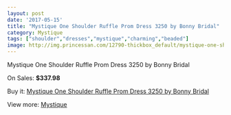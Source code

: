 ```yaml
---
layout: post
date: '2017-05-15'
title: "Mystique One Shoulder Ruffle Prom Dress 3250 by Bonny Bridal"
category: Mystique
tags: ["shoulder","dresses","mystique","charming","beaded"]
image: http://img.princessan.com/12790-thickbox_default/mystique-one-shoulder-ruffle-prom-dress-3250-by-bonny-bridal.jpg
---
```

Mystique One Shoulder Ruffle Prom Dress 3250 by Bonny Bridal

On Sales: **$337.98**
<a href="https://www.princessan.com/en/mystique/6063-mystique-one-shoulder-ruffle-prom-dress-3250-by-bonny-bridal.html"><amp-img layout="responsive" width="600" height="600" src="//img.princessan.com/12790-thickbox_default/mystique-one-shoulder-ruffle-prom-dress-3250-by-bonny-bridal.jpg" alt="Mystique One Shoulder Ruffle Prom Dress 3250 by Bonny Bridal 0" /></a>
<a href="https://www.princessan.com/en/mystique/6063-mystique-one-shoulder-ruffle-prom-dress-3250-by-bonny-bridal.html"><amp-img layout="responsive" width="600" height="600" src="//img.princessan.com/12791-thickbox_default/mystique-one-shoulder-ruffle-prom-dress-3250-by-bonny-bridal.jpg" alt="Mystique One Shoulder Ruffle Prom Dress 3250 by Bonny Bridal 1" /></a>

Buy it: [Mystique One Shoulder Ruffle Prom Dress 3250 by Bonny Bridal](https://www.princessan.com/en/mystique/6063-mystique-one-shoulder-ruffle-prom-dress-3250-by-bonny-bridal.html "Mystique One Shoulder Ruffle Prom Dress 3250 by Bonny Bridal")

View more: [Mystique](https://www.princessan.com/en/47-mystique "Mystique")